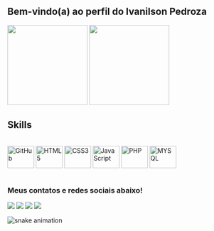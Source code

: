 <link rel="stylesheet" href="https://cdn.jsdelivr.net/gh/devicons/devicon@v2.15.1/devicon.min.css"/>
  
## Bem-vindo(a) ao perfil do Ivanilson Pedroza


<div>
    <a href="https://github.com/IvanilsonPedroza"></a>
    <img height="180cm" src="https://github-readme-stats.vercel.app/api/?username=ivanilsonpedroza&show_icons=true&theme=dark&include_all_commits=true&count_private=true"/>
    <img height="180cm" src="https://github-readme-stats.vercel.app/api/top-langs/?username=ivanilsonpedroza&layout=compact&langs_count=6&theme=dark"/>
</div>

## Skills
<div style="display: inline_block"><br>
     <img align="center" alt="GitHub" height="50" width="60" src="https://cdn.jsdelivr.net/gh/devicons/devicon/icons/github/github-original.svg"/>
     <img align="center" alt="HTML5" height="50" width="60" src="https://cdn.jsdelivr.net/gh/devicons/devicon/icons/html5/html5-original.svg"/>
     <img align="center" alt="CSS3" height="50" width="60" src="https://cdn.jsdelivr.net/gh/devicons/devicon/icons/css3/css3-original.svg"/>
     <img align="center" alt="JavaScript" height="50" width="60" src="https://cdn.jsdelivr.net/gh/devicons/devicon/icons/javascript/javascript-original.svg"/>
     <img align="center" alt="PHP" height="50" width="60" src="https://cdn.jsdelivr.net/gh/devicons/devicon/icons/php/php-original.svg"/>
     <img align="center" alt="MYSQL" height="50" width="60" src="https://cdn.jsdelivr.net/gh/devicons/devicon/icons/mysql/mysql-original.svg"/>
</div>
<br>

### Meus contatos e redes sociais abaixo!
<div>
  <a href="https://www.instagram.com/ivanteclass/" target="_blank"><img src="https://img.shields.io/badge/-Instagram-%23333?style=for-the-badge&logo=instagram&logoColor=white" target="_blank"/></a>
  <a href="https://wa.me/5585994143655" target="_blank"><img src="https://img.shields.io/badge/-WhatsApp-%23333?style=for-the-badge&logo=whatsapp&logoColor=white" target="_blank"/></a>
  <a href="#" target="_blank"><img src="https://img.shields.io/badge/-Gmail-%23333?style=for-the-badge&logo=gmail&logoColor=white" target="_blank"/></a>
  <a href="https://www.linkedin.com/in/ivanilson-pedroza-b93b911b0/" target="_blank"><img src="https://img.shields.io/badge/-LinkedIn-%23333?style=for-the-badge&logo=linkedin&logoColor=white" target="_blank"/></a>
  
  ![snake animation](https://github.com/IvanilsonPedroza/IvanilsonPedroza/blob//output/github-contribution-grid-snake.svg)
  
</div>
